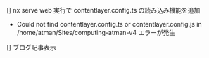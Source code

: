[] nx serve web 実行で contentlayer.config.ts の読み込み機能を追加
 * Could not find contentlayer.config.ts or contentlayer.config.js in /home/atman/Sites/computing-atman-v4 エラーが発生

[] ブログ記事表示
